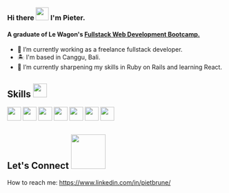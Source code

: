 ### Hi there <img src = "https://raw.githubusercontent.com/MartinHeinz/MartinHeinz/master/wave.gif" width = 30px> I'm Pieter.

#### A graduate of Le Wagon's <a href="https://www.lewagon.com/">Fullstack Web Development Bootcamp.</a>

- 🔭 I’m currently working as a freelance fullstack developer.
- 🏝️ I'm based in Canggu, Bali.
- 🌱 I’m currently sharpening my skills in Ruby on Rails and learning React. 


## Skills <img src = "https://media2.giphy.com/media/QssGEmpkyEOhBCb7e1/giphy.gif?cid=ecf05e47a0n3gi1bfqntqmob8g9aid1oyj2wr3ds3mg700bl&rid=giphy.gif" width = 32px> 
<img width ='32px' src ='https://raw.githubusercontent.com/rahulbanerjee26/githubAboutMeGenerator/main/icons/javascript.svg'> <img width ='32px' src ='https://raw.githubusercontent.com/rahulbanerjee26/githubAboutMeGenerator/main/icons/html.svg'> <img width ='32px' src ='https://raw.githubusercontent.com/rahulbanerjee26/githubAboutMeGenerator/main/icons/css.svg'> <img width ='32px' src ='https://raw.githubusercontent.com/rahulbanerjee26/githubAboutMeGenerator/main/icons/ruby.svg'> <img width ='32px' src ='https://raw.githubusercontent.com/rahulbanerjee26/githubAboutMeGenerator/main/icons/rails.svg'> <img width ='32px' src ='https://raw.githubusercontent.com/rahulbanerjee26/githubAboutMeGenerator/main/icons/postgresql.svg'> <img width ='32px' src ='https://raw.githubusercontent.com/rahulbanerjee26/githubAboutMeGenerator/main/icons/figma.svg'>

## Let's Connect <img src='https://raw.githubusercontent.com/ShahriarShafin/ShahriarShafin/main/Assets/handshake.gif' width="80px"> 

How to reach me: https://www.linkedin.com/in/pietbrune/ 


<!--
**PieterBrune/PieterBrune** is a ✨ _special_ ✨ repository because its `README.md` (this file) appears on your GitHub profile.

Here are some ideas to get you started:

- 🔭 I’m currently working on ...
- 🌱 I’m currently learning ...
- 👯 I’m looking to collaborate on ...
- 🤔 I’m looking for help with ...
- 💬 Ask me about ...
- 📫 How to reach me: ...
- 😄 Pronouns: ...
- ⚡ Fun fact: ...
-->
